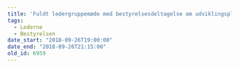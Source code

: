 ```yaml
---
title: 'Fuldt ledergruppemøde med bestyrelsesdeltagelse om udviklingsplan'
tags:
  - Lederne
  - Bestyrelsen
date_start: "2018-09-26T19:00:00"
date_end: "2018-09-26T21:15:00"
old_id: 6959
---
```

